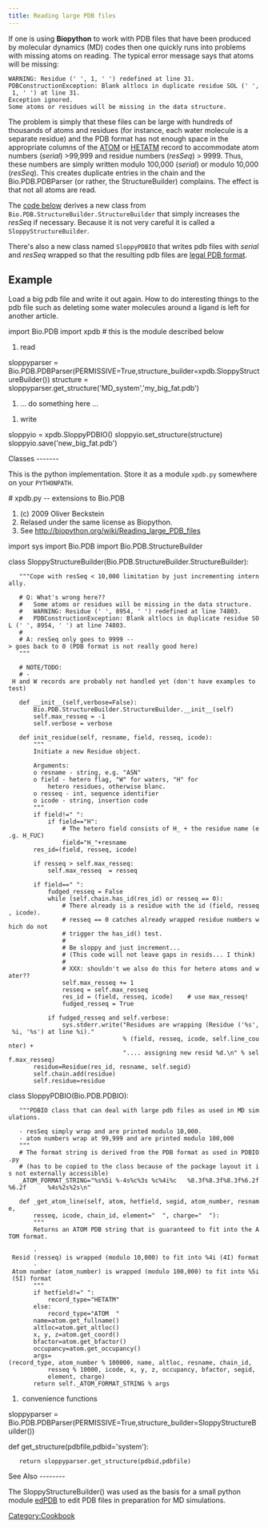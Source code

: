 ```yaml
---
title: Reading large PDB files
---
```


If one is using **Biopython** to work with PDB files that have been
produced by molecular dynamics (MD) codes then one quickly runs into
problems with missing atoms on reading. The typical error message says
that atoms will be missing:

`WARNING: Residue (' ', 1, ' ') redefined at line 31.`  
`PDBConstructionException: Blank altlocs in duplicate residue SOL (' ', 1, ' ') at line 31.`  
`Exception ignored.`  
`Some atoms or residues will be missing in the data structure.`

The problem is simply that these files can be large with hundreds of
thousands of atoms and residues (for instance, each water molecule is a
separate residue) and the PDB format has not enough space in the
appropriate columns of the
[ATOM](http://www.wwpdb.org/documentation/format32/sect9.html#ATOM) or
[HETATM](http://www.wwpdb.org/documentation/format32/sect9.html#HETATM)
record to accommodate atom numbers (*serial*) \>99,999 and residue
numbers (*resSeq*) \> 9999. Thus, these numbers are simply written
modulo 100,000 (*serial*) or modulo 10,000 (*resSeq*). This creates
duplicate entries in the chain and the Bio.PDB.PDBParser (or rather, the
StructureBuilder) complains. The effect is that not all atoms are read.

The [code below](#Classes "wikilink") derives a new class from
`Bio.PDB.StructureBuilder.StructureBuilder` that simply increases the
*resSeq* if necessary. Because it is not very careful it is called a
`SloppyStructureBuilder`.

There's also a new class named `SloppyPDBIO` that writes pdb files with
*serial* and *resSeq* wrapped so that the resulting pdb files are [legal
PDB format](http://www.wwpdb.org/documentation/format32/v3.2.html).

Example
-------

Load a big pdb file and write it out again. How to do interesting things
to the pdb file such as deleting some water molecules around a ligand is
left for another article.

<python>import Bio.PDB import xpdb \# this is the module described below

1.  read

sloppyparser =
Bio.PDB.PDBParser(PERMISSIVE=True,structure\_builder=xpdb.SloppyStructureBuilder())
structure = sloppyparser.get\_structure('MD\_system','my\_big\_fat.pdb')

1.  ... do something here ...

<!-- -->

1.  write

sloppyio = xpdb.SloppyPDBIO() sloppyio.set\_structure(structure)
sloppyio.save('new\_big\_fat.pdb')

</source>
Classes
-------

This is the python implementation. Store it as a module `xpdb.py`
somewhere on your `PYTHONPATH`.

<python>\# xpdb.py -- extensions to Bio.PDB

1.  (c) 2009 Oliver Beckstein
2.  Relased under the same license as Biopython.
3.  See <http://biopython.org/wiki/Reading_large_PDB_files>

import sys import Bio.PDB import Bio.PDB.StructureBuilder

class SloppyStructureBuilder(Bio.PDB.StructureBuilder.StructureBuilder):

`   """Cope with resSeq < 10,000 limitation by just incrementing internally.`

`   # Q: What's wrong here??`  
`   #   Some atoms or residues will be missing in the data structure.`  
`   #   WARNING: Residue (' ', 8954, ' ') redefined at line 74803.`  
`   #   PDBConstructionException: Blank altlocs in duplicate residue SOL (' ', 8954, ' ') at line 74803.`  
`   #`  
`   # A: resSeq only goes to 9999 --> goes back to 0 (PDB format is not really good here)`  
`   """`

`   # NOTE/TODO:`  
`   # - H and W records are probably not handled yet (don't have examples to test)`

`   def __init__(self,verbose=False):`  
`       Bio.PDB.StructureBuilder.StructureBuilder.__init__(self)`  
`       self.max_resseq = -1`  
`       self.verbose = verbose`

`   def init_residue(self, resname, field, resseq, icode):`  
`       """`  
`       Initiate a new Residue object.`  
`       `  
`       Arguments:`  
`       o resname - string, e.g. "ASN"`  
`       o field - hetero flag, "W" for waters, "H" for `  
`           hetero residues, otherwise blanc.`  
`       o resseq - int, sequence identifier`  
`       o icode - string, insertion code`  
`       """`  
`       if field!=" ":`  
`           if field=="H":`  
`               # The hetero field consists of H_ + the residue name (e.g. H_FUC)`  
`               field="H_"+resname `  
`       res_id=(field, resseq, icode)`

`       if resseq > self.max_resseq:`  
`           self.max_resseq  = resseq`  
`       `  
`       if field==" ":`  
`           fudged_resseq = False`  
`           while (self.chain.has_id(res_id) or resseq == 0):`  
`               # There already is a residue with the id (field, resseq, icode).`  
`               # resseq == 0 catches already wrapped residue numbers which do not`  
`               # trigger the has_id() test.`  
`               # `  
`               # Be sloppy and just increment...`  
`               # (This code will not leave gaps in resids... I think)`  
`               #`  
`               # XXX: shouldn't we also do this for hetero atoms and water??`  
`               self.max_resseq += 1`  
`               resseq = self.max_resseq`  
`               res_id = (field, resseq, icode)    # use max_resseq!`  
`               fudged_resseq = True`  
`               `  
`           if fudged_resseq and self.verbose:`  
`               sys.stderr.write("Residues are wrapping (Residue ('%s', %i, '%s') at line %i)." `  
`                                % (field, resseq, icode, self.line_counter) +`  
`                                ".... assigning new resid %d.\n" % self.max_resseq)`  
`       residue=Residue(res_id, resname, self.segid)`  
`       self.chain.add(residue)`  
`       self.residue=residue`

class SloppyPDBIO(Bio.PDB.PDBIO):

`   """PDBIO class that can deal with large pdb files as used in MD simulations.`  
`   `  
`   - resSeq simply wrap and are printed modulo 10,000.`  
`   - atom numbers wrap at 99,999 and are printed modulo 100,000    `  
`   """`  
`   # The format string is derived from the PDB format as used in PDBIO.py`  
`   # (has to be copied to the class because of the package layout it is not externally accessible)`  
`   _ATOM_FORMAT_STRING="%s%5i %-4s%c%3s %c%4i%c   %8.3f%8.3f%8.3f%6.2f%6.2f      %4s%2s%2s\n"`

`   def _get_atom_line(self, atom, hetfield, segid, atom_number, resname, `  
`       resseq, icode, chain_id, element="  ", charge="  "):`  
`       """`  
`       Returns an ATOM PDB string that is guaranteed to fit into the ATOM format.`

`       - Resid (resseq) is wrapped (modulo 10,000) to fit into %4i (4I) format`  
`       - Atom number (atom_number) is wrapped (modulo 100,000) to fit into %5i (5I) format`  
`       """`  
`       if hetfield!=" ":`  
`           record_type="HETATM"`  
`       else:`  
`           record_type="ATOM  "`  
`       name=atom.get_fullname()`  
`       altloc=atom.get_altloc()`  
`       x, y, z=atom.get_coord()`  
`       bfactor=atom.get_bfactor()`  
`       occupancy=atom.get_occupancy()`  
`       args=(record_type, atom_number % 100000, name, altloc, resname, chain_id,`  
`           resseq % 10000, icode, x, y, z, occupancy, bfactor, segid,`  
`           element, charge)`  
`       return self._ATOM_FORMAT_STRING % args`

1.   convenience functions

sloppyparser =
Bio.PDB.PDBParser(PERMISSIVE=True,structure\_builder=SloppyStructureBuilder())

def get\_structure(pdbfile,pdbid='system'):

`   return sloppyparser.get_structure(pdbid,pdbfile)`

</source>
See Also
--------

The SloppyStructureBuilder() was used as the basis for a small python
module
[edPDB](http://sbcb.bioch.ox.ac.uk/oliver/software/GromacsWrapper/html/edpdb.html)
to edit PDB files in preparation for MD simulations.

<Category:Cookbook>
